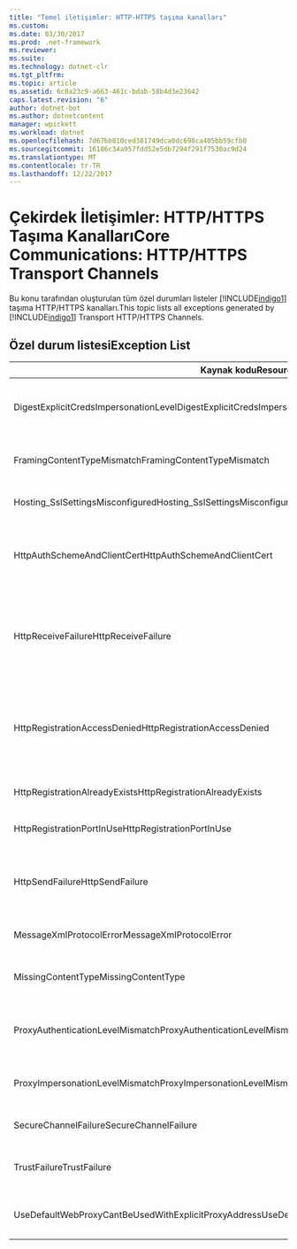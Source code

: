 ```yaml
---
title: "Temel iletişimler: HTTP-HTTPS taşıma kanalları"
ms.custom: 
ms.date: 03/30/2017
ms.prod: .net-framework
ms.reviewer: 
ms.suite: 
ms.technology: dotnet-clr
ms.tgt_pltfrm: 
ms.topic: article
ms.assetid: 6c0a23c9-a663-461c-bdab-58b4d3e23642
caps.latest.revision: "6"
author: dotnet-bot
ms.author: dotnetcontent
manager: wpickett
ms.workload: dotnet
ms.openlocfilehash: 7d67bb810ced381749dca0dc698ca405bb59cfb0
ms.sourcegitcommit: 16186c34a957fdd52e5db7294f291f7530ac9d24
ms.translationtype: MT
ms.contentlocale: tr-TR
ms.lasthandoff: 12/22/2017
---
```

# <a name="core-communications-httphttps-transport-channels"></a><span data-ttu-id="e7aef-102">Çekirdek İletişimler: HTTP/HTTPS Taşıma Kanalları</span><span class="sxs-lookup"><span data-stu-id="e7aef-102">Core Communications: HTTP/HTTPS Transport Channels</span></span>
<span data-ttu-id="e7aef-103">Bu konu tarafından oluşturulan tüm özel durumları listeler [!INCLUDE[indigo1](../../../../../includes/indigo1-md.md)] taşıma HTTP/HTTPS kanalları.</span><span class="sxs-lookup"><span data-stu-id="e7aef-103">This topic lists all exceptions generated by [!INCLUDE[indigo1](../../../../../includes/indigo1-md.md)] Transport HTTP/HTTPS Channels.</span></span>  
  
## <a name="exception-list"></a><span data-ttu-id="e7aef-104">Özel durum listesi</span><span class="sxs-lookup"><span data-stu-id="e7aef-104">Exception List</span></span>  
  
|<span data-ttu-id="e7aef-105">Kaynak kodu</span><span class="sxs-lookup"><span data-stu-id="e7aef-105">Resource Code</span></span>|<span data-ttu-id="e7aef-106">Kaynak dizesi</span><span class="sxs-lookup"><span data-stu-id="e7aef-106">Resource String</span></span>|  
|-------------------|---------------------|  
|<span data-ttu-id="e7aef-107">DigestExplicitCredsImpersonationLevel</span><span class="sxs-lookup"><span data-stu-id="e7aef-107">DigestExplicitCredsImpersonationLevel</span></span>|<span data-ttu-id="e7aef-108">Belirtilen kimliğe bürünme düzeyi belirtildi.</span><span class="sxs-lookup"><span data-stu-id="e7aef-108">The specified impersonation level was specified.</span></span> <span data-ttu-id="e7aef-109">HTTP Digest kimlik doğrulaması, yalnızca açık bir kimlik ile kullanıldığında 'Kimliğe bürünme' düzeyini destekler.</span><span class="sxs-lookup"><span data-stu-id="e7aef-109">HTTP Digest authentication only supports the 'Impersonation' level when used with an explicit credential.</span></span>|  
|<span data-ttu-id="e7aef-110">FramingContentTypeMismatch</span><span class="sxs-lookup"><span data-stu-id="e7aef-110">FramingContentTypeMismatch</span></span>|<span data-ttu-id="e7aef-111">Belirtilen içerik türü belirtilen hizmeti tarafından desteklenmiyor.</span><span class="sxs-lookup"><span data-stu-id="e7aef-111">The specified content type was not supported by the specified service.</span></span> <span data-ttu-id="e7aef-112">İstemci ve hizmet bağlamaları eşleşmiyor olabilir.</span><span class="sxs-lookup"><span data-stu-id="e7aef-112">The client and service bindings may be mismatched.</span></span>|  
|<span data-ttu-id="e7aef-113">Hosting_SslSettingsMisconfigured</span><span class="sxs-lookup"><span data-stu-id="e7aef-113">Hosting_SslSettingsMisconfigured</span></span>|<span data-ttu-id="e7aef-114">Belirtilen hizmet için Güvenli Yuva Katmanı ayarları Internet Information Services içeriğiyle eşleşmiyor.</span><span class="sxs-lookup"><span data-stu-id="e7aef-114">The Secure Sockets Layer settings for the specified service do not match those of the Internet Information Services.</span></span>|  
|<span data-ttu-id="e7aef-115">HttpAuthSchemeAndClientCert</span><span class="sxs-lookup"><span data-stu-id="e7aef-115">HttpAuthSchemeAndClientCert</span></span>|<span data-ttu-id="e7aef-116">HTTPS dinleme fabrikası, bir istemci sertifikası ve belirtilen kimlik doğrulama şeması gerektirecek şekilde yapılandırıldı.</span><span class="sxs-lookup"><span data-stu-id="e7aef-116">The HTTPS listener factory was configured to require a client certificate and the specified authentication scheme.</span></span> <span data-ttu-id="e7aef-117">Ancak, istemci kimlik doğrulaması, yalnızca bir formu bir kerede gerekli olabilir.</span><span class="sxs-lookup"><span data-stu-id="e7aef-117">However, only one form of client authentication can be required at one time.</span></span>|  
|<span data-ttu-id="e7aef-118">HttpReceiveFailure</span><span class="sxs-lookup"><span data-stu-id="e7aef-118">HttpReceiveFailure</span></span>|<span data-ttu-id="e7aef-119">Belirtilen HTTP yanıt alınırken bir hata oluştu.</span><span class="sxs-lookup"><span data-stu-id="e7aef-119">An error occurred while receiving the HTTP response to the specified.</span></span> <span data-ttu-id="e7aef-120">Hizmet uç noktası bağlama HTTP protokolünü kullanarak değil.</span><span class="sxs-lookup"><span data-stu-id="e7aef-120">The service endpoint binding may not be using the HTTP protocol.</span></span> <span data-ttu-id="e7aef-121">Başka bir olasılık bir HTTP istek bağlamı hizmet kapatılıyor nedeniyle sunucu tarafından sonlandırıldı olabilir.</span><span class="sxs-lookup"><span data-stu-id="e7aef-121">Another possibility is that an HTTP request context was terminated by the server because of a service shutting down.</span></span> <span data-ttu-id="e7aef-122">Daha fazla bilgi için sunucu günlüklerine bakın.</span><span class="sxs-lookup"><span data-stu-id="e7aef-122">See the server logs for more details.</span></span>|  
|<span data-ttu-id="e7aef-123">HttpRegistrationAccessDenied</span><span class="sxs-lookup"><span data-stu-id="e7aef-123">HttpRegistrationAccessDenied</span></span>|<span data-ttu-id="e7aef-124">Belirtilen URL HTTP kaydedilemiyor.</span><span class="sxs-lookup"><span data-stu-id="e7aef-124">HTTP cannot register the specified URL.</span></span> <span data-ttu-id="e7aef-125">İşleminizi bu ad alanına erişim hakları yok (Ayrıntılar için http://msdn.microsoft.com/library/default.asp?url=/library/http/http/namespace_reservations_registrations_and_routing.asp bakın).</span><span class="sxs-lookup"><span data-stu-id="e7aef-125">Your process does not have access rights to this namespace (see http://msdn.microsoft.com/library/default.asp?url=/library/http/http/namespace_reservations_registrations_and_routing.asp for details).</span></span>|  
|<span data-ttu-id="e7aef-126">HttpRegistrationAlreadyExists</span><span class="sxs-lookup"><span data-stu-id="e7aef-126">HttpRegistrationAlreadyExists</span></span>|<span data-ttu-id="e7aef-127">Belirtilen URL HTTP kaydedilemiyor.</span><span class="sxs-lookup"><span data-stu-id="e7aef-127">HTTP cannot register the specified URL.</span></span> <span data-ttu-id="e7aef-128">Başka bir uygulama zaten bu URL ile HTTP kayıtlı. SYS.</span><span class="sxs-lookup"><span data-stu-id="e7aef-128">Another application already registered this URL with HTTP.SYS.</span></span>|  
|<span data-ttu-id="e7aef-129">HttpRegistrationPortInUse</span><span class="sxs-lookup"><span data-stu-id="e7aef-129">HttpRegistrationPortInUse</span></span>|<span data-ttu-id="e7aef-130">Belirtilen TCP bağlantı noktası başka bir uygulama tarafından kullanıldığından HTTP belirtilen URL kaydedilemiyor.</span><span class="sxs-lookup"><span data-stu-id="e7aef-130">HTTP cannot register the specified URL because the specified TCP port is being used by another application.</span></span>|  
|<span data-ttu-id="e7aef-131">HttpSendFailure</span><span class="sxs-lookup"><span data-stu-id="e7aef-131">HttpSendFailure</span></span>|<span data-ttu-id="e7aef-132">Belirtilen HTTP isteği yaparken bir hata oluştu.</span><span class="sxs-lookup"><span data-stu-id="e7aef-132">An error occurred while making the HTTP request to the specified.</span></span> <span data-ttu-id="e7aef-133">Neden bir güvenlik bağlama uyumsuzluğu olmadığından emin olun.</span><span class="sxs-lookup"><span data-stu-id="e7aef-133">Ensure that the cause is not a security binding mismatch.</span></span> <span data-ttu-id="e7aef-134">Ayrıca hizmet Güvenli Yuva katmanı için yapılandırılmamış emin olun.</span><span class="sxs-lookup"><span data-stu-id="e7aef-134">Also ensure that the service is not configured for Secure Sockets Layer.</span></span>|  
|<span data-ttu-id="e7aef-135">MessageXmlProtocolError</span><span class="sxs-lookup"><span data-stu-id="e7aef-135">MessageXmlProtocolError</span></span>|<span data-ttu-id="e7aef-136">Ağdan alındı XML ile ilgili bir sorun oluştu.</span><span class="sxs-lookup"><span data-stu-id="e7aef-136">A problem occurred with the XML that was received from the network.</span></span> <span data-ttu-id="e7aef-137">Daha fazla ayrıntı için iç özel duruma bakın.</span><span class="sxs-lookup"><span data-stu-id="e7aef-137">See the inner exception for more details.</span></span>|  
|<span data-ttu-id="e7aef-138">MissingContentType</span><span class="sxs-lookup"><span data-stu-id="e7aef-138">MissingContentType</span></span>|<span data-ttu-id="e7aef-139">Alıcı, içerik türü istekte belirtilen eksik olduğunu bildiren bir hata döndürdü.</span><span class="sxs-lookup"><span data-stu-id="e7aef-139">The receiver returned an error that indicates that the content type was missing on the request to the specified.</span></span> <span data-ttu-id="e7aef-140">Daha fazla bilgi için iç özel duruma bakın.</span><span class="sxs-lookup"><span data-stu-id="e7aef-140">See the inner exception for more information.</span></span>|  
|<span data-ttu-id="e7aef-141">ProxyAuthenticationLevelMismatch</span><span class="sxs-lookup"><span data-stu-id="e7aef-141">ProxyAuthenticationLevelMismatch</span></span>|<span data-ttu-id="e7aef-142">HTTP proxy kimlik doğrulama bilgileri hedef sunucu kimlik doğrulaması için daha katı bir karşılıklı kimlik doğrulama gereksinimini belirtilmiş.</span><span class="sxs-lookup"><span data-stu-id="e7aef-142">The HTTP proxy authentication credential specified a mutual authentication requirement that is stricter than the requirement for the target server authentication.</span></span>|  
|<span data-ttu-id="e7aef-143">ProxyImpersonationLevelMismatch</span><span class="sxs-lookup"><span data-stu-id="e7aef-143">ProxyImpersonationLevelMismatch</span></span>|<span data-ttu-id="e7aef-144">HTTP proxy kimlik doğrulama bilgileri hedef sunucu kimlik doğrulaması için kısıtlama daha katı bir kimliğe bürünme düzeyi kısıtlaması belirtildi.</span><span class="sxs-lookup"><span data-stu-id="e7aef-144">The HTTP proxy authentication credential specified an impersonation level restriction that is stricter than the restriction for the target server authentication.</span></span>|  
|<span data-ttu-id="e7aef-145">SecureChannelFailure</span><span class="sxs-lookup"><span data-stu-id="e7aef-145">SecureChannelFailure</span></span>|<span data-ttu-id="e7aef-146">Güvenli bir kanal için Güvenli Yuva Katmanı/Aktarım Katmanı Güvenliği ile belirtilen yetkilisi kurulamıyor.</span><span class="sxs-lookup"><span data-stu-id="e7aef-146">A secure channel cannot be established for Secure Socket Layer/Transport Layer Security with the specified authority.</span></span>|  
|<span data-ttu-id="e7aef-147">TrustFailure</span><span class="sxs-lookup"><span data-stu-id="e7aef-147">TrustFailure</span></span>|<span data-ttu-id="e7aef-148">Güvenli Yuva katmanı için bir güven ilişkisi kurulamıyor / Aktarım Katmanı Güvenliği Güvenli kanal belirtilen yetkisine sahip.</span><span class="sxs-lookup"><span data-stu-id="e7aef-148">A trust relationship cannot be established for the Secure Socket Layer/ Transport Layer Security secure channel with the specified authority.</span></span>|  
|<span data-ttu-id="e7aef-149">UseDefaultWebProxyCantBeUsedWithExplicitProxyAddress</span><span class="sxs-lookup"><span data-stu-id="e7aef-149">UseDefaultWebProxyCantBeUsedWithExplicitProxyAddress</span></span>|<span data-ttu-id="e7aef-150">Bir açık proxy adresi yanı sıra UseDefaultWebProxy belirtemezsiniz = true, HttpTransportBinding öğesindeki.</span><span class="sxs-lookup"><span data-stu-id="e7aef-150">You cannot specify an explicit proxy address as well as UseDefaultWebProxy=true in your HttpTransportBinding element.</span></span>|
